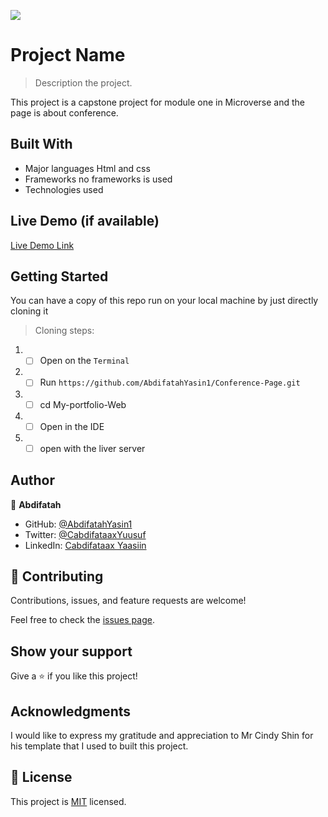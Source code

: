![](https://img.shields.io/badge/Microverse-blueviolet)

# Project Name

> Description the project.

This project is a capstone project for module one in Microverse and the page is about conference.

## Built With

- Major languages
  Html and css
- Frameworks
  no frameworks is used
- Technologies used

## Live Demo (if available)

[Live Demo Link](https://abdifatahyasin1.github.io/Abdifatah-capstone/)

## Getting Started

You can have a copy of this repo run on your local machine by just directly cloning it

> Cloning steps:

1. - [ ] Open on the `Terminal`
2. - [ ] Run `https://github.com/AbdifatahYasin1/Conference-Page.git`
3. - [ ] cd My-portfolio-Web
4. - [ ] Open in the IDE
5. - [ ] open with the liver server

## Author

👤 **Abdifatah**

- GitHub: [@AbdifatahYasin1](https://github.com/AbdifatahYasin1)
- Twitter: [@CabdifataaxYuusuf](https://twitter.com/CabdifataaxYy)
- LinkedIn: [Cabdifataax Yaasiin](https://www.linkedin.com/in/cabdifataax-yaasiin-69977019a/)

## 🤝 Contributing

Contributions, issues, and feature requests are welcome!

Feel free to check the [issues page](../../issues/).

## Show your support

Give a ⭐️ if you like this project!

## Acknowledgments

I would like to express my gratitude and appreciation to Mr Cindy Shin for his template that I used to built this project.

## 📝 License

This project is [MIT](./LICENSE) licensed.
